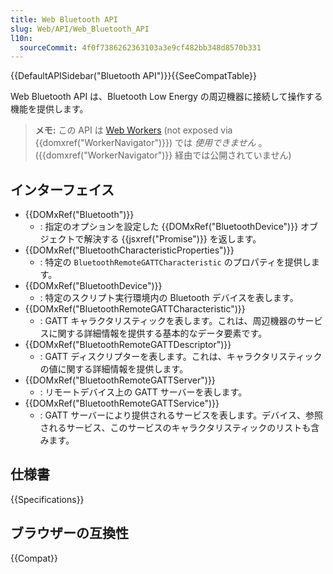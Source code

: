 ```yaml
---
title: Web Bluetooth API
slug: Web/API/Web_Bluetooth_API
l10n:
  sourceCommit: 4f0f7386262363103a3e9cf482bb348d8570b331
---
```


{{DefaultAPISidebar("Bluetooth API")}}{{SeeCompatTable}}

Web Bluetooth API は、Bluetooth Low Energy の周辺機器に接続して操作する機能を提供します。

> **メモ:** この API は [Web Workers](/ja/docs/Web/API/Web_Workers_API) (not exposed via {{domxref("WorkerNavigator")}}) では _使用できません_ 。({{domxref("WorkerNavigator")}} 経由では公開されていません)

## インターフェイス

- {{DOMxRef("Bluetooth")}}
  - : 指定のオプションを設定した {{DOMxRef("BluetoothDevice")}} オブジェクトで解決する {{jsxref("Promise")}} を返します。
- {{DOMxRef("BluetoothCharacteristicProperties")}}
  - : 特定の `BluetoothRemoteGATTCharacteristic` のプロパティを提供します。
- {{DOMxRef("BluetoothDevice")}}
  - : 特定のスクリプト実行環境内の Bluetooth デバイスを表します。
- {{DOMxRef("BluetoothRemoteGATTCharacteristic")}}
  - : GATT キャラクタリスティックを表します。これは、周辺機器のサービスに関する詳細情報を提供する基本的なデータ要素です。
- {{DOMxRef("BluetoothRemoteGATTDescriptor")}}
  - : GATT ディスクリプターを表します。これは、キャラクタリスティックの値に関する詳細情報を提供します。
- {{DOMxRef("BluetoothRemoteGATTServer")}}
  - : リモートデバイス上の GATT サーバーを表します。
- {{DOMxRef("BluetoothRemoteGATTService")}}
  - : GATT サーバーにより提供されるサービスを表します。デバイス、参照されるサービス、このサービスのキャラクタリスティックのリストも含みます。

## 仕様書

{{Specifications}}

## ブラウザーの互換性

{{Compat}}
